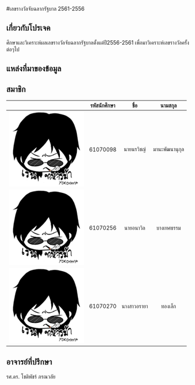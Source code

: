  #เลขรางวัลจับฉลากรัฐบาล 2561-2556
 ## เกี่ยวกับโปรเจค
  ศึกษาและวิเคราะห์ผลเลขรางวัลจับฉลากรัฐบาลตั้งแต่ปี2556-2561 เพื่อมาวิเคราะห์เลขรางวัลครั้งต่อๆไป
 ## แหล่งที่มาของข้อมูล
 ## สมาชิก
 | | รหัสนักศึกษา        | ชื่อ | นามสกุล |
|:-:| :-------------: |:----------:|:--------:|
| <a href=""><img src="img1.jpg" width="200px"></a> | 61070098    | นายนรวิชญ์ | มานะพัฒนานุกุล |
| <a href=""><img src="img1.jpg" width="200px"></a> | 61070256    | นายอนาวิล | บางเทศธรรม |
| <a href=""><img src="img1.jpg" width="200px"></a> | 61070270    | นางสาวอรายา | ทองเล็ก |
 ## อาจารย์ที่ปรึกษา
  รศ.ดร. โชติพัชร์ ภรณวลัย 
